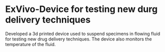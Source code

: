 # ExVivo-Device for testing new durg delivery techniques
  Developed a 3d printed device used to suspend specimens in flowing fluid for testing new drug delivery techniques.  The device also monitors the temperature of the fluid.

